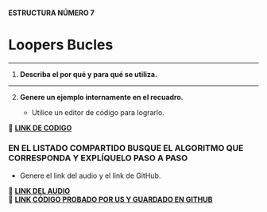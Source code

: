 #### ESTRUCTURA NÚMERO 7
# Loopers Bucles

---

1. **Describa el por qué y para qué se utiliza.**

---
   
2. **Genere un ejemplo internamente en el recuadro.**  

   - Utilice un editor de código para lograrlo.  

🔗 **[LINK DE CODIGO]()** 

### EN EL LISTADO COMPARTIDO BUSQUE EL ALGORITMO QUE CORRESPONDA Y EXPLÍQUELO PASO A PASO  
- Genere el link del audio y el link de GitHub.  

🔗 **[LINK DEL AUDIO]()**  
🔗 **[LINK CÓDIGO PROBADO POR US Y GUARDADO EN GITHUB]()**
